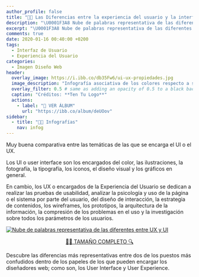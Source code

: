 ```yaml
---
author_profile: false
title: "👨‍🎨 Las Diferencias entre la experiencia del usuario y la interfaz del usuario"
description: "\U0001F3A8 Nube de palabras representativa de las diferentes entre User Experience e User Interface"
excerpt: "\U0001F3A8 Nube de palabras representativa de las diferentes entre User Experience e User Interface"
comments: true
date: 2020-01-16 00:40:00 +0200
tags:
  - Interfaz de Usuario
  - Experiencia del Usuario
categories:
  - Imagen Diseño Web
header:
  overlay_image: https://i.ibb.co/db35Fw6/ui-ux-propiedades.jpg
  image_description: "Infografía asociativa de los colores respecto a sus sentimientos y temáticas más reflejadas respecto a la visión social; blanco, gris, fucsia, negro, morado, marrón, azul, naranja, verde, rojo | Visto en Ciberninjas"
  overlay_filter: 0.5 # same as adding an opacity of 0.5 to a black background
  caption: "Créditos: **Ten Tu Logo**"
  actions:
    - label: "📸 VER ÁLBUM"
      url: "https://ibb.co/album/deUOov"
sidebar:
  - title: "👨‍🎨 Infografías"
    nav: infog
---
```


Muy buena comparativa entre las temáticas de las que se encarga el UI o el UX.

Los UI o user interface son los encargados del color, las ilustraciones, la fotografía, la tipografía, los iconos, el diseño visual y los gráficos en general.

En cambio, los UX o encargados de la Experiencia del Usuario se dedican a realizar las pruebas de usabilidad, analizar la psicología y uso de la página o el sistema por parte del usuario, del diseño de interacción, la estrategia de contenidos, los wireframes, los prototipos, la arquitectura de la información, la compresión de los problemas en el uso y la investigación sobre todos los parámetros de los usuarios.

<a href="https://ibb.co/pWsLcBZ"><img src="https://i.ibb.co/db35Fw6/ui-ux-propiedades.jpg" alt="Nube de palabras representativa de las diferentes entre UX y UI" border="0" /></a>

<center><a href="https://ibb.co/pWsLcBZ" class="btn btn--success btn--large" title="Nube de palabras representativa de las diferentes entre UX y UI | Visto en Ciberninjas">🕵️‍♀️ TAMAÑO COMPLETO 🔍</a></center>

Descubre las diferencias más representativas entre dos de los puestos más confudidos dentro de los papeles de los que pueden encargar los diseñadores web; como son, los User Interface y User Experience.

